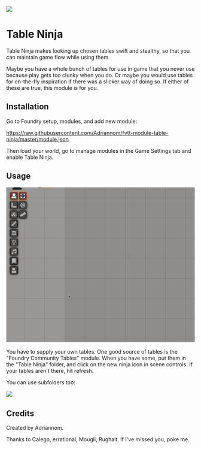 ![](https://img.shields.io/badge/Foundry-v0.7.7-informational)
<!--- Downloads @ Latest Badge -->
<!--- replace <user>/<repo> with your username/repository -->
<!--- ![Latest Release Download Count](https://img.shields.io/github/downloads/adriannom/fvtt-module-table-ninja/latest/module.zip) -->

<!--- Forge Bazaar Install % Badge -->
<!--- replace <your-module-name> with the `name` in your manifest -->
<!--- ![Forge Installs](https://img.shields.io/badge/dynamic/json?label=Forge%20Installs&query=package.installs&suffix=%25&url=https%3A%2F%2Fforge-vtt.com%2Fapi%2Fbazaar%2Fpackage%2Ftable-ninja&colorB=4aa94a) -->


# Table Ninja

Table Ninja makes looking up chosen tables swift and stealthy, so that you can maintain game flow while using them.

Maybe you have a whole bunch of tables for use in game that you never use because play gets too clunky when you do. Or maybe you would use tables for on-the-fly inspiration if there was a slicker way of doing so. If either of these are true, this module is for you.

## Installation

Go to Foundry setup, modules, and add new module:

https://raw.githubusercontent.com/Adriannom/fvtt-module-table-ninja/master/module.json

Then load your world, go to manage modules in the Game Settings tab and enable Table Ninja.

## Usage

![](./images/table-ninja-demo.gif)

You have to supply your own tables. One good source of tables is the "Foundry Community Tables" module. When you have some, put them in the "Table Ninja" folder, and click on the new ninja icon in scene controls. If your tables aren't there, hit refresh.

You can use subfolders too:

![](./images/table-structure-example.gif)

## Credits

Created by Adriannom.

Thanks to Calego, errational, Mougli, Rughalt.
If I've missed you, poke me.